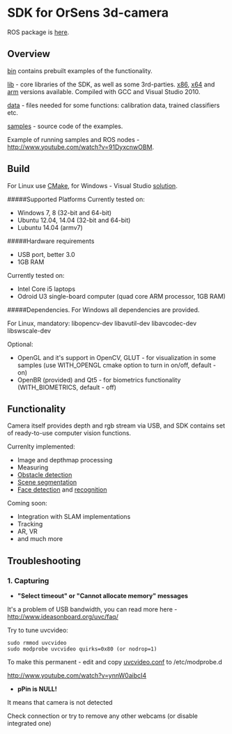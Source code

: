 # SDK for OrSens 3d-camera
ROS package is [here](https://github.com/Oriense/orsens_ros).
## Overview
[bin](https://github.com/Oriense/orsens/tree/master/bin) contains prebuilt examples of the functionality.

[lib](https://github.com/Oriense/orsens/tree/master/lib) - core libraries of the SDK, as well as some 3rd-parties. [x86](https://github.com/Oriense/orsens/tree/master/lib), [x64](https://github.com/Oriense/orsens/tree/master/lib/x64) and [arm](https://github.com/Oriense/orsens/tree/master/lib/arm) versions available. Compiled with GCC and Visual Studio 2010.

[data](https://github.com/Oriense/orsens/tree/master/data) - files needed for some functions: calibration data, trained classifiers etc.

[samples](https://github.com/Oriense/orsens/tree/master/samples)  - source code of the examples. 

Example of running samples and ROS nodes - http://www.youtube.com/watch?v=91DyxcnwOBM.

## Build
For Linux use [CMake](https://github.com/Oriense/orsens/tree/master/CMakeLists.txt), for Windows - Visual Studio [solution](https://github.com/Oriense/orsens/tree/master/samples/vs_solution).

#####Supported Platforms
Currently tested on:
* Windows 7, 8  (32-bit and 64-bit)
* Ubuntu 12.04, 14.04 (32-bit and 64-bit)
* Lubuntu 14.04 (armv7)
 
#####Hardware requirements
* USB port, better 3.0
* 1GB RAM

Currently tested on:
* Intel Core i5 laptops
* Odroid U3 single-board computer (quad core ARM processor, 1GB RAM)

#####Dependencies. 
For Windows all dependencies are provided.

For Linux, mandatory: libopencv-dev libavutil-dev libavcodec-dev libswscale-dev 

Optional:
* OpenGL and it's support in OpenCV, GLUT - for visualization in some samples (use WITH_OPENGL cmake option to turn in on/off, default - on)
* OpenBR (provided) and Qt5 - for biometrics functionality (WITH_BIOMETRICS, default - off)

## Functionality
Camera itself provides depth and rgb stream via USB, and SDK contains set of ready-to-use computer vision functions. 

Currenlty implemented:
- Image and depthmap processing
- Measuring 
- [Obstacle detection](https://github.com/Oriense/orsens/blob/master/samples/obstacle_avoidance_sample.cpp)
- [Scene segmentation](https://github.com/Oriense/orsens/blob/master/samples/segmentation_sample.cpp)
- [Face detection](https://github.com/Oriense/orsens/blob/master/samples/detection_sample.cpp) and [recognition](https://github.com/Oriense/orsens/blob/master/samples/biometrics_sample.cpp)

Coming soon:
- Integration with SLAM implementations
- Tracking
- AR, VR
- and much more

## Troubleshooting 
### 1. Capturing
* **"Select timeout" or "Cannot allocate memory" messages**

 It's a problem of USB bandwidth, you can read more here - http://www.ideasonboard.org/uvc/faq/

 Try to tune uvcvideo:
 ```
 sudo rmmod uvcvideo
 sudo modprobe uvcvideo quirks=0x80 (or nodrop=1)
 ```

 To make this permanent - edit and copy [uvcvideo.conf](https://github.com/Oriense/orsens/blob/master/uvcvideo.conf) to /etc/modprobe.d
 
 http://www.youtube.com/watch?v=ynnW0aibcI4

* **pPin is NULL!**

 It means that camera is not detected
 
 Check connection or try to remove any other webcams  (or disable integrated one)
